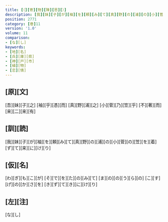 ```yaml
---
title: [（][寄][物][陳][思][）]
description: [我][妹][子][が][袖][を][頼][み][て][真][野][の][浦][の][小][菅][の][笠][を][着][ず][て][来][に][け][り]
position: 2771
category: [巻]11
version: '1.0'
volume: 11
comparison:
- [な][し]
keywords:
- [地][名]
- [兵][庫][県]
- [神][戸][市]
- [植][物]
- [恋][情]
---
```


## [原][文]

[吾][妹][子][之] [袖][乎][憑][而] [真][野][浦][之] [小][菅][乃][笠][乎] [不][著][而][来][二][来][有]

## [訓][読]

[我][妹][子][が][袖][を][頼][み][て][真][野][の][浦][の][小][菅][の][笠][を][着][ず][て][来][に][け][り]

## [仮][名]

[わ][ぎ][も][こ][が] [そ][で][を][た][の][み][て] [ま][の][の][う][ら][の] [こ][す][げ][の][か][さ][を] [き][ず][て][き][に][け][り]

## [左][注]

[な][し]
